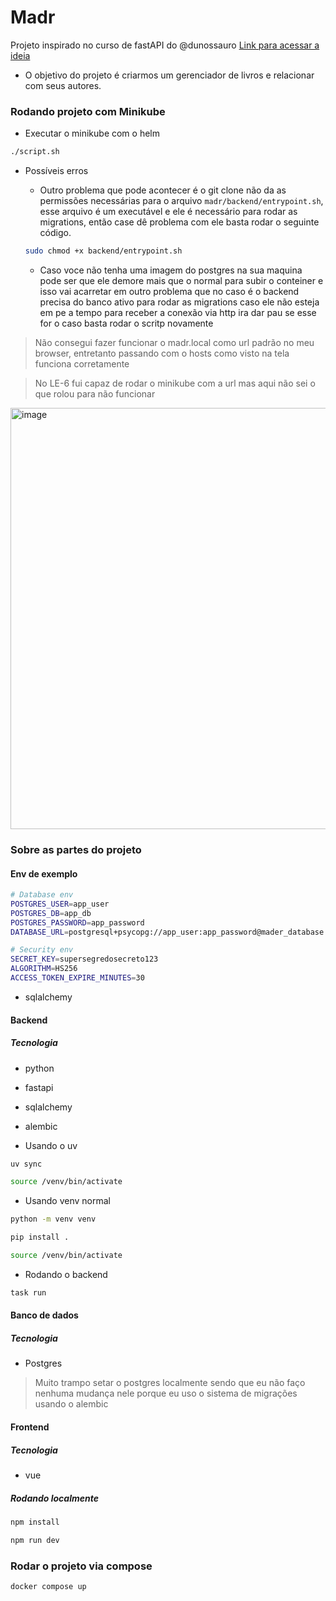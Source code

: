 # Madr
Projeto inspirado no curso de fastAPI do @dunossauro
[Link para acessar a ideia](https://fastapidozero.dunossauro.com/estavel/15/) 


- O objetivo do projeto é criarmos um gerenciador de livros e relacionar com seus autores.

### Rodando projeto com Minikube

- Executar o minikube com o helm
```bash
./script.sh
```

- Possíveis erros
    - Outro problema que pode acontecer é o git clone não da as permissões
    necessárias para o arquivo `madr/backend/entrypoint.sh`, esse arquivo é um
    executável e ele é necessário para rodar as migrations, então case dê problema
    com ele basta rodar o seguinte código.
    ```bash
    sudo chmod +x backend/entrypoint.sh
    ```

    - Caso voce não tenha uma imagem do postgres na sua maquina pode ser que ele
    demore mais que o normal para subir o conteiner e isso vai acarretar em outro
    problema que no caso é o backend precisa do banco ativo para rodar as migrations
    caso ele não esteja em pe a tempo para receber a conexão via http ira dar pau
    se esse for o caso basta rodar o scritp novamente

> Não consegui fazer funcionar o madr.local como url padrão no meu browser,
entretanto passando com o hosts como visto na tela funciona corretamente

> No LE-6 fui capaz de rodar o minikube com a url mas aqui não sei o que rolou
para não funcionar

<img width="949" height="674" alt="image" src="https://github.com/user-attachments/assets/f2bbf1c5-9204-4244-8e92-9698d5dd8878" />


### Sobre as partes do projeto

#### Env de exemplo
```bash
# Database env
POSTGRES_USER=app_user
POSTGRES_DB=app_db
POSTGRES_PASSWORD=app_password
DATABASE_URL=postgresql+psycopg://app_user:app_password@mader_database:5432/app_db

# Security env
SECRET_KEY=supersegredosecreto123
ALGORITHM=HS256
ACCESS_TOKEN_EXPIRE_MINUTES=30
```
- sqlalchemy
#### Backend
##### Tecnologia
- python
- fastapi
- sqlalchemy
- alembic

- Usando o uv
```bash
uv sync
```
```bash
source /venv/bin/activate
```

- Usando venv normal
```bash
python -m venv venv
```
```bash
pip install .
```
```bash
source /venv/bin/activate
```

- Rodando o backend
```bash
task run
```

#### Banco de dados
##### Tecnologia
- Postgres

> Muito trampo setar o postgres localmente sendo que eu não faço nenhuma mudança
nele porque eu uso o sistema de migrações usando o alembic


#### Frontend
##### Tecnologia
- vue


##### Rodando localmente
```bash
npm install
```
```bash
npm run dev
```

### Rodar o projeto via compose
```bash
docker compose up
```


